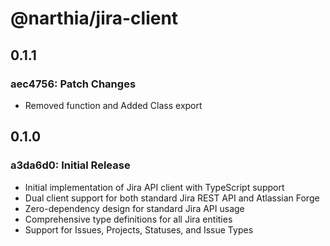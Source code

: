 # @narthia/jira-client

## 0.1.1

### aec4756: Patch Changes

- Removed function and Added Class export

## 0.1.0

### a3da6d0: Initial Release

- Initial implementation of Jira API client with TypeScript support
- Dual client support for both standard Jira REST API and Atlassian Forge
- Zero-dependency design for standard Jira API usage
- Comprehensive type definitions for all Jira entities
- Support for Issues, Projects, Statuses, and Issue Types
